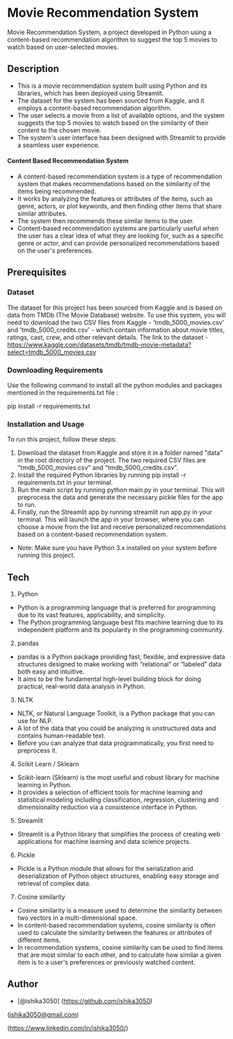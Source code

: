 # Movie Recommendation System

Movie Recommendation System, a project developed in Python using a content-based recommendation algorithm to suggest the top 5 movies to watch based on user-selected movies.

## Description
- This is a movie recommendation system built using Python and its libraries, which has been deployed using Streamlit. 
- The dataset for the system has been sourced from Kaggle, and it employs a content-based recommendation algorithm. 
- The user selects a movie from a list of available options, and the system suggests the top 5 movies to watch based on the similarity of their content to the chosen movie.
- The system's user interface has been designed with Streamlit to provide a seamless user experience.

#### Content Based Recommendation System
- A content-based recommendation system is a type of recommendation system that makes recommendations based on the similarity of the items being recommended. 
- It works by analyzing the features or attributes of the items, such as genre, actors, or plot keywords, and then finding other items that share similar attributes. 
- The system then recommends these similar items to the user. 
- Content-based recommendation systems are particularly useful when the user has a clear idea of what they are looking for, such as a specific genre or actor, and can provide personalized recommendations based on the user's preferences. 


## Prerequisites 

### Dataset 
The dataset for this project has been sourced from Kaggle and is based on data from TMDb (The Movie Database) website. 
To use this system, you will need to download the two CSV files from Kaggle - 'tmdb_5000_movies.csv' and 'tmdb_5000_credits.csv' - which contain information about movie titles, ratings, cast, crew, and other relevant details. 
The link to the dataset -
https://www.kaggle.com/datasets/tmdb/tmdb-movie-metadata?select=tmdb_5000_movies.csv

### Downloading Requirements

Use the following command to install all the python modules and packages mentioned in the requirements.txt file : 

pip install -r requirements.txt

### Installation and Usage

To run this project, follow these steps:

1. Download the dataset from Kaggle and store it in a folder named "data" in the root directory of the project. The two required CSV files are "tmdb_5000_movies.csv" and "tmdb_5000_credits.csv".
2. Install the required Python libraries by running pip install -r requirements.txt in your terminal.
3. Run the main script by running python main.py in your terminal. This will preprocess the data and generate the necessary pickle files for the app to run.
4. Finally, run the Streamlit app by running streamlit run app.py in your terminal. This will launch the app in your browser, where you can choose a movie from the list and receive personalized recommendations based on a content-based recommendation system.

- Note: Make sure you have Python 3.x installed on your system before running this project.

## Tech 

1. Python
- Python is a programming language that is preferred for programming due to its vast features, applicability, and simplicity. 
- The Python programming language best fits machine learning due to its independent platform and its popularity in the programming community.

2. pandas 
- pandas is a Python package providing fast, flexible, and expressive data structures designed to make working with “relational” or “labeled” data both easy and intuitive. 
- It aims to be the fundamental high-level building block for doing practical, real-world data analysis in Python.

3. NLTK 
- NLTK, or Natural Language Toolkit, is a Python package that you can use for NLP. 
- A lot of the data that you could be analyzing is unstructured data and contains human-readable text. 
- Before you can analyze that data programmatically, you first need to preprocess it.

4. Scikit Learn / Sklearn 
- Scikit-learn (Sklearn) is the most useful and robust library for machine learning in Python. 
- It provides a selection of efficient tools for machine learning and statistical modeling including classification, regression, clustering and dimensionality reduction via a consistence interface in Python.

5. Streamlit 
- Streamlit is a Python library that simplifies the process of creating web applications for machine learning and data science projects.

6. Pickle 
- Pickle is a Python module that allows for the serialization and deserialization of Python object structures, enabling easy storage and retrieval of complex data.

7. Cosine similarity 
- Cosine similarity is a measure used to determine the similarity between two vectors in a multi-dimensional space. 
- In content-based recommendation systems, cosine similarity is often used to calculate the similarity between the features or attributes of different items. 
- In recommendation systems, cosine similarity can be used to find items that are most similar to each other, and to calculate how similar a given item is to a user's preferences or previously watched content.

## Author

- [@ishika3050]
(https://github.com/ishika3050)

(ishika3050@gmail.com)

(https://www.linkedin.com/in/ishika3050/)
